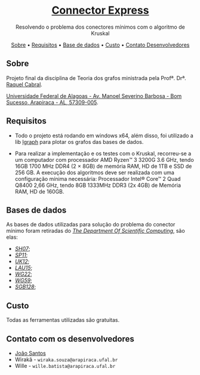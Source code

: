 <h1 align="center">
    <a href="https://github.com/eu-joao/Connector-Express">Connector Express</a>
</h1>
<p align="center">Resolvendo o problema dos conectores mínimos com o algoritmo de Kruskal</p>

<p align="center">
 <a href="https://github.com/eu-joao/Connector-Express#sobre">Sobre</a> •
 <a href="https://github.com/eu-joao/Connector-Express#requisitos">Requisitos</a> •  
 <a href="https://github.com/eu-joao/Connector-Express#bases-de-dados">Base de dados</a> • 
 <a href="https://github.com/eu-joao/Connector-Express#custo">Custo</a> • 
 <a href="https://github.com/eu-joao/Connector-Express#contato-com-os-desenvolvedores">Contato Desenvolvedores</a>
</p>

## Sobre
Projeto final da disciplina de Teoria dos grafos ministrada pela Profª. Drª. [Raquel Cabral](http://lattes.cnpq.br/0319343616289472).

[Universidade Federal de Alagoas - Av. Manoel Severino Barbosa - Bom Sucesso, Arapiraca - AL, 57309-005](https://www.google.com/maps/place/UFAL,+Campus+de+Arapiraca/@-9.7013428,-36.6880506,18z/data=!4m5!3m4!1s0x0:0xc680c05ae30667fc!8m2!3d-9.7012582!4d-36.6873613!5m1!1e2).

## Requisitos
* Todo o projeto está rodando em windows x64, além disso, foi utilizado a lib [Igraph](https://igraph.org/python/) para plotar os grafos das bases de dados.

* Para realizar a implementação e os testes com o Kruskal, recorreu-se a um computador com processador AMD Ryzen™ 3 3200G 3.6 GHz, tendo 16GB 1700 MHz DDR4 (2 × 8GB) de memória RAM, HD de 1TB e SSD de 256 GB. A execução dos algoritmos deve ser realizada com uma configuração mínima necessária: Processador Intel® Core™ 2 Quad Q8400 2,66 GHz, tendo 8GB 1333MHz DDR3 (2x 4GB) de Memória RAM, HD de 160GB.

## Bases de dados
As bases de dados utilizadas para solução do problema do conector mínimo foram retiradas do [*The Department Of Scientific Computing*](https://people.sc.fsu.edu/~jburkardt/datasets/cities/cities.html), são elas:
 - [*SH07*](https://people.sc.fsu.edu/~jburkardt/datasets/cities/sh07_dist.txt);
 - [*SP11*](https://people.sc.fsu.edu/~jburkardt/datasets/cities/sp11_dist.txt);
 - [*UK12*](https://people.sc.fsu.edu/~jburkardt/datasets/cities/uk12_dist.txt);
 - [*LAU15*](https://people.sc.fsu.edu/~jburkardt/datasets/cities/lau15_dist.txt);
 - [*WG22*](https://people.sc.fsu.edu/~jburkardt/datasets/cities/wg22_dist.txt);
 - [*WG59*](https://people.sc.fsu.edu/~jburkardt/datasets/cities/wg59_dist.txt);
 - [*SGB128*](https://people.sc.fsu.edu/~jburkardt/datasets/cities/sgb128_dist.txt);

## Custo
Todas as ferramentas utilizadas são gratuitas.

## Contato com os desenvolvedores
* [João Santos](https://github.com/eu-joao)
* Wirakã - `wiraka.souza@arapiraca.ufal.br`
* Wille - `wille.batista@arapiraca.ufal.br`